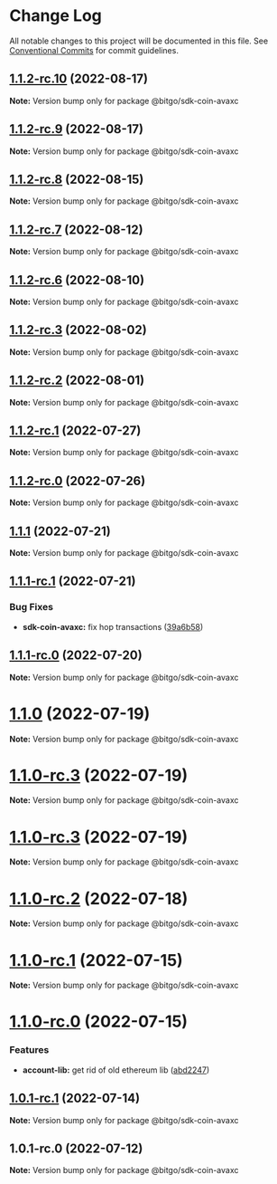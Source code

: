 # Change Log

All notable changes to this project will be documented in this file.
See [Conventional Commits](https://conventionalcommits.org) for commit guidelines.

## [1.1.2-rc.10](https://github.com/BitGo/BitGoJS/compare/@bitgo/sdk-coin-avaxc@1.1.2-rc.9...@bitgo/sdk-coin-avaxc@1.1.2-rc.10) (2022-08-17)

**Note:** Version bump only for package @bitgo/sdk-coin-avaxc





## [1.1.2-rc.9](https://github.com/BitGo/BitGoJS/compare/@bitgo/sdk-coin-avaxc@1.1.2-rc.8...@bitgo/sdk-coin-avaxc@1.1.2-rc.9) (2022-08-17)

**Note:** Version bump only for package @bitgo/sdk-coin-avaxc





## [1.1.2-rc.8](https://github.com/BitGo/BitGoJS/compare/@bitgo/sdk-coin-avaxc@1.1.2-rc.7...@bitgo/sdk-coin-avaxc@1.1.2-rc.8) (2022-08-15)

**Note:** Version bump only for package @bitgo/sdk-coin-avaxc





## [1.1.2-rc.7](https://github.com/BitGo/BitGoJS/compare/@bitgo/sdk-coin-avaxc@1.1.2-rc.6...@bitgo/sdk-coin-avaxc@1.1.2-rc.7) (2022-08-12)

**Note:** Version bump only for package @bitgo/sdk-coin-avaxc





## [1.1.2-rc.6](https://github.com/BitGo/BitGoJS/compare/@bitgo/sdk-coin-avaxc@1.1.2-rc.5...@bitgo/sdk-coin-avaxc@1.1.2-rc.6) (2022-08-10)

**Note:** Version bump only for package @bitgo/sdk-coin-avaxc





## [1.1.2-rc.3](https://github.com/BitGo/BitGoJS/compare/@bitgo/sdk-coin-avaxc@1.1.2-rc.2...@bitgo/sdk-coin-avaxc@1.1.2-rc.3) (2022-08-02)

**Note:** Version bump only for package @bitgo/sdk-coin-avaxc





## [1.1.2-rc.2](https://github.com/BitGo/BitGoJS/compare/@bitgo/sdk-coin-avaxc@1.1.2-rc.1...@bitgo/sdk-coin-avaxc@1.1.2-rc.2) (2022-08-01)

**Note:** Version bump only for package @bitgo/sdk-coin-avaxc





## [1.1.2-rc.1](https://github.com/BitGo/BitGoJS/compare/@bitgo/sdk-coin-avaxc@1.1.2-rc.0...@bitgo/sdk-coin-avaxc@1.1.2-rc.1) (2022-07-27)

**Note:** Version bump only for package @bitgo/sdk-coin-avaxc





## [1.1.2-rc.0](https://github.com/BitGo/BitGoJS/compare/@bitgo/sdk-coin-avaxc@1.1.1...@bitgo/sdk-coin-avaxc@1.1.2-rc.0) (2022-07-26)

**Note:** Version bump only for package @bitgo/sdk-coin-avaxc





## [1.1.1](https://github.com/BitGo/BitGoJS/compare/@bitgo/sdk-coin-avaxc@1.1.1-rc.1...@bitgo/sdk-coin-avaxc@1.1.1) (2022-07-21)

**Note:** Version bump only for package @bitgo/sdk-coin-avaxc





## [1.1.1-rc.1](https://github.com/BitGo/BitGoJS/compare/@bitgo/sdk-coin-avaxc@1.1.1-rc.0...@bitgo/sdk-coin-avaxc@1.1.1-rc.1) (2022-07-21)


### Bug Fixes

* **sdk-coin-avaxc:** fix hop transactions ([39a6b58](https://github.com/BitGo/BitGoJS/commit/39a6b5859618ff22b31843dea4d24cec11400f1b))





## [1.1.1-rc.0](https://github.com/BitGo/BitGoJS/compare/@bitgo/sdk-coin-avaxc@1.1.0...@bitgo/sdk-coin-avaxc@1.1.1-rc.0) (2022-07-20)

**Note:** Version bump only for package @bitgo/sdk-coin-avaxc





# [1.1.0](https://github.com/BitGo/BitGoJS/compare/@bitgo/sdk-coin-avaxc@1.1.0-rc.3...@bitgo/sdk-coin-avaxc@1.1.0) (2022-07-19)

**Note:** Version bump only for package @bitgo/sdk-coin-avaxc





# [1.1.0-rc.3](https://github.com/BitGo/BitGoJS/compare/@bitgo/sdk-coin-avaxc@1.1.0-rc.1...@bitgo/sdk-coin-avaxc@1.1.0-rc.3) (2022-07-19)

**Note:** Version bump only for package @bitgo/sdk-coin-avaxc

# [1.1.0-rc.3](https://github.com/BitGo/BitGoJS/compare/@bitgo/sdk-coin-avaxc@1.1.0-rc.1...@bitgo/sdk-coin-avaxc@1.1.0-rc.3) (2022-07-19)

**Note:** Version bump only for package @bitgo/sdk-coin-avaxc

# [1.1.0-rc.2](https://github.com/BitGo/BitGoJS/compare/@bitgo/sdk-coin-avaxc@1.1.0-rc.1...@bitgo/sdk-coin-avaxc@1.1.0-rc.2) (2022-07-18)

**Note:** Version bump only for package @bitgo/sdk-coin-avaxc

# [1.1.0-rc.1](https://github.com/BitGo/BitGoJS/compare/@bitgo/sdk-coin-avaxc@1.1.0-rc.0...@bitgo/sdk-coin-avaxc@1.1.0-rc.1) (2022-07-15)

**Note:** Version bump only for package @bitgo/sdk-coin-avaxc

# [1.1.0-rc.0](https://github.com/BitGo/BitGoJS/compare/@bitgo/sdk-coin-avaxc@1.0.1-rc.0...@bitgo/sdk-coin-avaxc@1.1.0-rc.0) (2022-07-15)

### Features

- **account-lib:** get rid of old ethereum lib ([abd2247](https://github.com/BitGo/BitGoJS/commit/abd2247047218d8cbd8ec7067d227721357f5fcc))

## [1.0.1-rc.1](https://github.com/BitGo/BitGoJS/compare/@bitgo/sdk-coin-avaxc@1.0.1-rc.0...@bitgo/sdk-coin-avaxc@1.0.1-rc.1) (2022-07-14)

**Note:** Version bump only for package @bitgo/sdk-coin-avaxc

## 1.0.1-rc.0 (2022-07-12)

**Note:** Version bump only for package @bitgo/sdk-coin-avaxc
